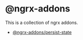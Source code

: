 # @ngrx-addons

This is a collection of ngrx addons.

- [@ngrx-addons/persist-state](./libs/persist-state/README.md)
